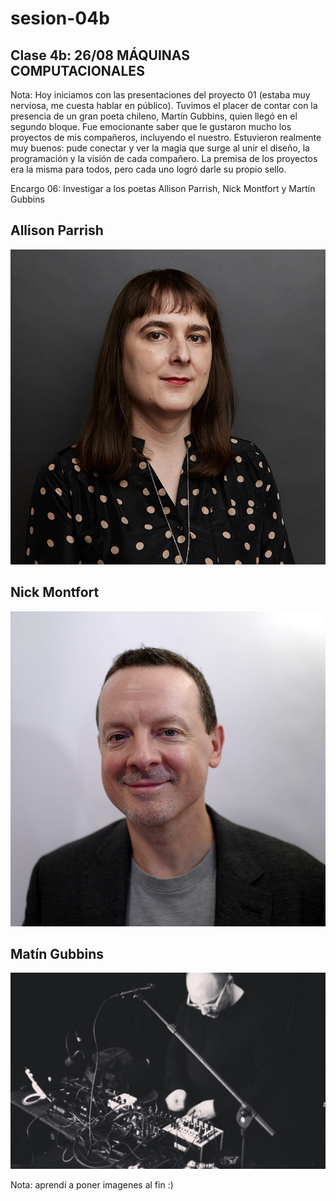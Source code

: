 # sesion-04b

## Clase 4b: 26/08 MÁQUINAS COMPUTACIONALES

Nota: Hoy iniciamos con las presentaciones del proyecto 01 (estaba muy nerviosa, me cuesta hablar en público). Tuvimos el placer de contar con la presencia de un gran poeta chileno, Martín Gubbins, quien llegó en el segundo bloque. Fue emocionante saber que le gustaron mucho los proyectos de mis compañeros, incluyendo el nuestro. Estuvieron realmente muy buenos: pude conectar y ver la magia que surge al unir el diseño, la programación y la visión de cada compañero. La premisa de los proyectos era la misma para todos, pero cada uno logró darle su propio sello.

Encargo 06: Investigar a los poetas Allison Parrish, Nick Montfort y Martín Gubbins

## Allison Parrish 
![ALLISON_PARRISH](./imagenes/ALLISON_PARRISH.jpeg)

## Nick Montfort 

![NICK_MONTFORT](./imagenes/NICK_MONTFORT.jpg)

## Matín Gubbins

![MARTÍN_GUBBINS](./imagenes/MARTÍN_GUBBINS.jpg)

Nota: aprendí a poner imagenes al fin :)
